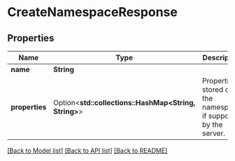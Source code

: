 # CreateNamespaceResponse

## Properties

Name | Type | Description | Notes
------------ | ------------- | ------------- | -------------
**name** | **String** |  | 
**properties** | Option<**std::collections::HashMap<String, String>**> | Properties stored on the namespace, if supported by the server. | [optional][default to {}]

[[Back to Model list]](../README.md#documentation-for-models) [[Back to API list]](../README.md#documentation-for-api-endpoints) [[Back to README]](../README.md)


